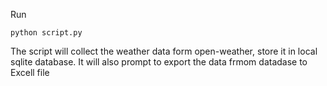 Run 
```
python script.py
```
The script will collect the weather data form open-weather, store it in local sqlite database.
It will also prompt to export the data frmom datadase to Excell file
